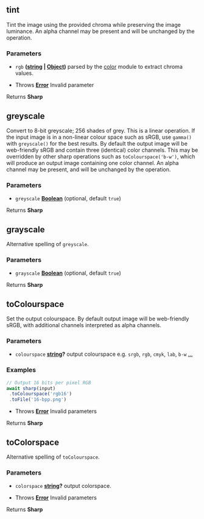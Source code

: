 <!-- Generated by documentation.js. Update this documentation by updating the source code. -->

## tint

Tint the image using the provided chroma while preserving the image luminance.
An alpha channel may be present and will be unchanged by the operation.

### Parameters

*   `rgb` **([string][1] | [Object][2])** parsed by the [color][3] module to extract chroma values.

<!---->

*   Throws **[Error][4]** Invalid parameter

Returns **Sharp** 

## greyscale

Convert to 8-bit greyscale; 256 shades of grey.
This is a linear operation. If the input image is in a non-linear colour space such as sRGB, use `gamma()` with `greyscale()` for the best results.
By default the output image will be web-friendly sRGB and contain three (identical) color channels.
This may be overridden by other sharp operations such as `toColourspace('b-w')`,
which will produce an output image containing one color channel.
An alpha channel may be present, and will be unchanged by the operation.

### Parameters

*   `greyscale` **[Boolean][5]**  (optional, default `true`)

Returns **Sharp** 

## grayscale

Alternative spelling of `greyscale`.

### Parameters

*   `grayscale` **[Boolean][5]**  (optional, default `true`)

Returns **Sharp** 

## toColourspace

Set the output colourspace.
By default output image will be web-friendly sRGB, with additional channels interpreted as alpha channels.

### Parameters

*   `colourspace` **[string][1]?** output colourspace e.g. `srgb`, `rgb`, `cmyk`, `lab`, `b-w` [...][6]

### Examples

```javascript
// Output 16 bits per pixel RGB
await sharp(input)
 .toColourspace('rgb16')
 .toFile('16-bpp.png')
```

*   Throws **[Error][4]** Invalid parameters

Returns **Sharp** 

## toColorspace

Alternative spelling of `toColourspace`.

### Parameters

*   `colorspace` **[string][1]?** output colorspace.

<!---->

*   Throws **[Error][4]** Invalid parameters

Returns **Sharp** 

[1]: https://developer.mozilla.org/docs/Web/JavaScript/Reference/Global_Objects/String

[2]: https://developer.mozilla.org/docs/Web/JavaScript/Reference/Global_Objects/Object

[3]: https://www.npmjs.org/package/color

[4]: https://developer.mozilla.org/docs/Web/JavaScript/Reference/Global_Objects/Error

[5]: https://developer.mozilla.org/docs/Web/JavaScript/Reference/Global_Objects/Boolean

[6]: https://github.com/libvips/libvips/blob/3c0bfdf74ce1dc37a6429bed47fa76f16e2cd70a/libvips/iofuncs/enumtypes.c#L777-L794
